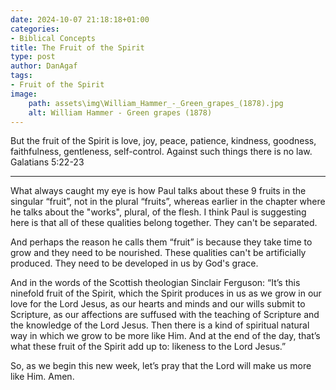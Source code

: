 ```yaml
---
date: 2024-10-07 21:18:18+01:00
categories:
- Biblical Concepts
title: The Fruit of the Spirit
type: post
author: DanAgaf
tags:
- Fruit of the Spirit
image:
    path: assets\img\William_Hammer_-_Green_grapes_(1878).jpg
    alt: William Hammer - Green grapes (1878)
---
```


But the fruit of the Spirit is love, joy, peace, patience, kindness, goodness, faithfulness, gentleness, self-control. Against such things there is no law. Galatians 5:22-23

---

What always caught my eye is how Paul talks about these 9 fruits in the singular “fruit”, not in the plural “fruits”, whereas earlier in the chapter where he talks about the "works", plural, of the flesh. I think Paul is suggesting here is that all of these qualities belong together. They can't be separated.

And perhaps the reason he calls them “fruit” is because they take time to grow and they need to be nourished. These qualities can't be artificially produced. They need to be developed in us by God's grace.

And in the words of the Scottish theologian Sinclair Ferguson: “It’s this ninefold fruit of the Spirit, which the Spirit produces in us as we grow in our love for the Lord Jesus, as our hearts and minds and our wills submit to Scripture, as our affections are suffused with the teaching of Scripture and the knowledge of the Lord Jesus. Then there is a kind of spiritual natural way in which we grow to be more like Him. And at the end of the day, that’s what these fruit of the Spirit add up to: likeness to the Lord Jesus.”

So, as we begin this new week, let’s pray that the Lord will make us more like Him. Amen.
